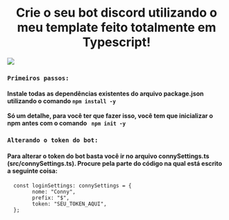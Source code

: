 <p>
  <div align="center">
    <h1> Crie o seu bot discord utilizando o meu template feito totalmente em Typescript! </h1>
    </div>
        <img src="https://bs-uploads.toptal.io/blackfish-uploads/blog/article/content/cover_image_file/cover_image/21181/cover-0521-TypeScriptDependencyInjectionDiscord-Bots-Luke_Newsletter-b449a98148dde3b7c5bfd2c4a094f57b.png"></img>
</p>

<!-- Passos a se seguir -->

<p>
  <div align="left">
    <h3><code>Primeiros passos:</code></h3>
    <h4>Instale todas as dependências existentes do arquivo package.json utilizando o comando <code>npm install -y</code><br></br> Só um detalhe, para você ter que fazer isso, você tem que inicializar o npm antes com o comando <code> npm init -y</code></h4>
  </div>
</p>

<p>
   <div align="left">
     <h3><code>Alterando o token do bot:</code></h3>
     <h4> Para alterar o token do bot basta você ir no arquivo connySettings.ts (src/connySettings.ts).
       Procure pela parte do código na qual está escrito a seguinte coisa:</h4>
   </div>
</p>

      const loginSettings: connySettings = {
            nome: "Conny",
            prefix: "$",
            token: "SEU_TOKEN_AQUI",
      };

